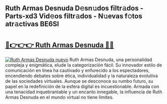 ## Ruth Armas Desnuda D𝚎sn𝚞dos filtr𝚊dos - Parts-xd3 Vid𝚎os filtr𝚊dos - N𝚞evas f𝚘tos atr𝚊ctivas BE6Sl

# <h2><a href="http://mb4qtw.tromn.icu/?c=Ruth+Armas+Desnuda">🔗👉👉👉 Ruth Armas Desnuda 🔗🔗</a></h2>

[![Ruth Armas Desnuda nuevo](https://i.imgur.com/pEAQMta.gif)](http://mb4qtw.tromn.icu/?c=Ruth+Armas+Desnuda)
Ruth Armas Desnuda, una personalidad compleja y enigmática, elude la categorización fácil. Su innovador estilo de comunicación en línea ha cautivado y enfurecido a los espectadores, encendiendo debates sobre ética, individualidad y la naturaleza evolutiva de las sociedades virtuales. Aunque se desconoce su rumbo futuro, su papel en la redefinición de la esfera digital es incuestionable. Armada con una tenacidad inquebrantable y un encanto innegable, la influencia de Ruth Armas Desnuda en el mundo virtual no tiene límites.
